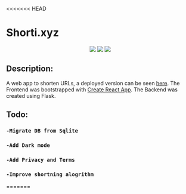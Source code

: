 <<<<<<< HEAD
# Shorti.xyz

</p>
<p align="center">
    <a>
        <img src="https://travis-ci.org/GaetanoCarlucci/CPULoadGenerator.svg?branch=master" />
    </a>
    <a>
        <img src="https://img.shields.io/:license-mit-green.svg?style=flat" />
    </a>
    <a>
        <img src="https://img.shields.io/badge/Made%20with-Python-1f425f.svg" />
    </a>
</p>


## Description:

A web app to shorten URLs, a deployed version can be seen [here](https://www.shorti.xyz).
The Frontend was bootstrapped with [Create React App](https://github.com/facebook/create-react-app).
The Backend was created using Flask.

## Todo:
  ### `-Migrate DB from Sqlite`
  ### `-Add Dark mode`
  ### `-Add Privacy and Terms`
  ### `-Improve shortning alogrithm`
=======
